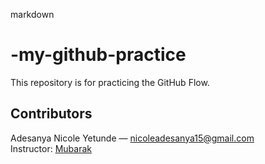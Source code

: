 markdown
# -my-github-practice
This repository is for practicing the GitHub Flow.


## Contributors

Adesanya Nicole Yetunde — [nicoleadesanya15@gmail.com](mailto:nicoleadesanya15@gmail.com)  
Instructor: [Mubarak](https://github.com/mubarraqqq)
